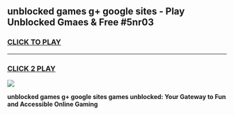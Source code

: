 
## unblocked games g+ google sites - Play Unblocked Gmaes & Free #5nr03
<h3>
<a href="https://news.freeplayer.one?title=unblocked_games_g+_google_sites&ref=24F">CLICK TO PLAY</a></h3>
<hr>

<h3>
<a href="https://news.freeplayer.one?title=unblocked_games_g+_google_sites&ref=24F">CLICK 2 PLAY</a>
  
</h3>

<a href="https://news.freeplayer.one?title=unblocked_games_g+_google_sites&ref=24F/"><img src="https://clearcache.store/games.png"></a>


**unblocked games g+ google sites games unblocked: Your Gateway to Fun and Accessible Online Gaming**
